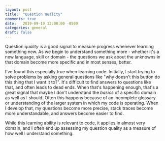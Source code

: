 ```yaml
---
layout: post
title:  "Question Quality"
comments: true
date:   2019-09-19 12:00:00 -0500
categories: general
draft: false
---
```


Question _quality_ is a good signal to measure progress whenever learning something new. As we begin to understand something more - whether it's a new language, skill or domain - the questions we ask about the unknowns in that domain become more specific and in most senses, better. 

I've found this especially true when learning code. Initially, I start trying to solve problems by asking general questions like "why doesn't this button do this thing that I want it to?". It's difficult to find answers to questions like that, and often leads to dead ends. When that's happening enough, that's a great signal that maybe I don't understand the _basics_ of a specific domain as well as I should. Often this happens because of an incomplete glossary or understanding of the larger system in which my code is operating. When I develop that, my questions become more precise, stack traces become more understandable, and answers become easier to find.

While this learning ability is relevant to code, it applies in almost very domain, and I often end up assessing my question quality as a measure of how well I understand something. 